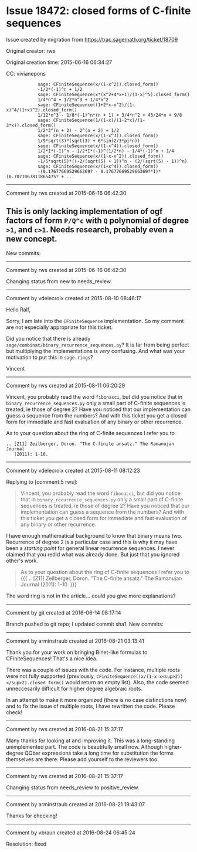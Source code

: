 # Issue 18472: closed forms of C-finite sequences

Issue created by migration from https://trac.sagemath.org/ticket/18709

Original creator: rws

Original creation time: 2015-06-16 06:34:27

CC:  vivianepons


```
            sage: CFiniteSequence(x/(1-x^2)).closed_form()
            -1/2*(-1)^n + 1/2
            sage: CFiniteSequence(x*(x^2+4*x+1)/(1-x)^5).closed_form()
            1/4*n^4 + 1/2*n^3 + 1/4*n^2
            sage: CFiniteSequence((1+2*x-x^2)/(1-x)^4/(1+x)^2).closed_form()
            1/12*n^3 - 1/8*(-1)^n*(n + 1) + 3/4*n^2 + 43/24*n + 9/8
            sage: CFiniteSequence(1/(1-x)/(1-2*x)/(1-3*x)).closed_form()
            1/2*3^(n + 2) - 2^(n + 2) + 1/2
            sage: CFiniteSequence(x/(1-x^3)).closed_form()
            1/9*sqrt(3)*(sqrt(3) + 6*sin(2/3*pi*n))
            sage: CFiniteSequence(x/(1-x^4)).closed_form()
            1/2*I*(-I)^n - 1/2*I*(-1)^(1/2*n) - 1/4*(-1)^n + 1/4
            sage: CFiniteSequence(x/(1-x-x^2)).closed_form()
            -1/5*sqrt(5)*((-2/(sqrt(5) + 1))^n - (2/(sqrt(5) - 1))^n)
            sage: CFiniteSequence(x/(1+x^4)).closed_form()
            -(0.1767766952966369? - 0.1767766952966369?*I)*(0.7071067811865475? + ...
```



---

Comment by rws created at 2015-06-16 06:42:30

This is only lacking implementation of ogf factors of form `P/Q^c` with `Q` polynomial of degree `>1`, and `c>1`. Needs research, probably even a new concept.
----
New commits:


---

Comment by rws created at 2015-06-16 06:42:30

Changing status from new to needs_review.


---

Comment by vdelecroix created at 2015-08-10 08:46:17

Hello Ralf,

Sorry, I am late into the `CFiniteSequence` implementation. So my comment are not especially appropriate for this ticket.

Did you notice that there is already `sage/combinat/binary_recurrence_sequences.py`? It is far from being perfect but multiplying the implementations is *very* confusing. And what was your motivation to put this in `sage.rings`?

Vincent


---

Comment by rws created at 2015-08-11 06:20:29

Vincent, you probably read the word `fibonacci`, but did you notice that in `binary_recurrence_sequences.py` only a small part of C-finite sequences is treated, ie those of degree 2? Have you noticed that our implementation can guess a sequence from the numbers? And with this ticket you get a closed form for immediate and fast evaluation of any binary or other recurrence.

As to your question about the ring of C-finite sequences I refer you to 

```
.. [Z11] Zeilberger, Doron. "The C-finite ansatz." The Ramanujan Journal
   (2011): 1-10.
```



---

Comment by vdelecroix created at 2015-08-11 08:12:23

Replying to [comment:5 rws]:
> Vincent, you probably read the word `fibonacci`, but did you notice that in `binary_recurrence_sequences.py` only a small part of C-finite sequences is treated, ie those of degree 2? Have you noticed that our implementation can guess a sequence from the numbers? And with this ticket you get a closed form for immediate and fast evaluation of any binary or other recurrence.

I have enough mathematical background to know that binary means two. Recurrence of degree 2 is a particular case and this is why it may have been a _starting point_ for general linear recurrence sequences. I never claimed that you redid what was already done. But just that you ignored other's work.

> As to your question about the ring of C-finite sequences I refer you to 
> {{{
> .. [Z11] Zeilberger, Doron. "The C-finite ansatz." The Ramanujan Journal
>    (2011): 1-10.
> }}}

The word ring is not in the article... could you give more explanations?


---

Comment by git created at 2016-06-14 08:17:14

Branch pushed to git repo; I updated commit sha1. New commits:


---

Comment by arminstraub created at 2016-08-21 03:13:41

Thank you for your work on bringing Binet-like formulas to CFiniteSequences!  That's a nice idea.

There was a couple of issues with the code.  For instance, multiple roots were not fully supported (previously, `CFiniteSequence((x/(1-x-x<sup>2))</sup>2).closed_form()` would return an empty list).  Also, the code seemed unneccesarily difficult for higher degree algebraic roots.

In an attempt to make it more organized (there is no case distinctions now) and to fix the issue of multiple roots, I have rewritten the code.  Please check!


---

Comment by rws created at 2016-08-21 15:37:17

Many thanks for looking at and improving it. This was a long-standing unimplemented part. The code is beautifully small now. Although higher-degree QQbar expressions take a long time for substitution the forms themselves are there. Please add yourself to the reviewers too.


---

Comment by rws created at 2016-08-21 15:37:17

Changing status from needs_review to positive_review.


---

Comment by arminstraub created at 2016-08-21 19:43:07

Thanks for checking!


---

Comment by vbraun created at 2016-08-24 06:45:24

Resolution: fixed
